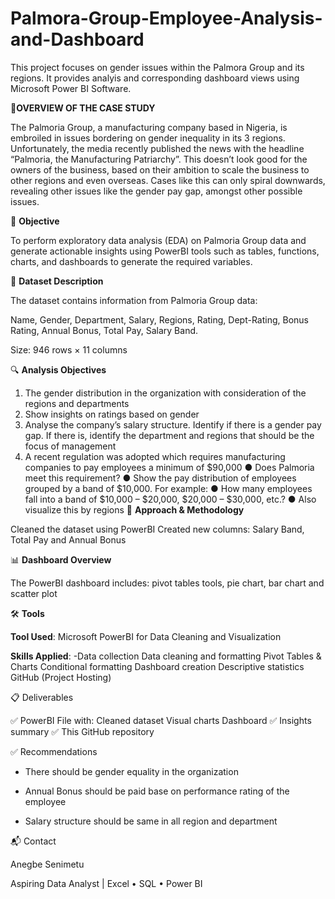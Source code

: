 # Palmora-Group-Employee-Analysis-and-Dashboard
This project focuses on gender issues within the Palmora Group and its regions. It provides analyis and corresponding dashboard views using Microsoft Power BI Software. 


📌**OVERVIEW OF THE CASE STUDY**

The Palmoria Group, a manufacturing company based in Nigeria, is embroiled in issues
bordering on gender inequality in its 3 regions. Unfortunately, the media recently
published the news with the headline “Palmoria, the Manufacturing Patriarchy”. This
doesn’t look good for the owners of the business, based on their ambition to scale the
business to other regions and even overseas. Cases like this can only spiral downwards,
revealing other issues like the gender pay gap, amongst other possible issues.


🎯 **Objective**

To perform exploratory data analysis (EDA) on Palmoria Group data and generate actionable insights using PowerBI tools such as tables, functions, charts, and dashboards to generate the required variables.

🧾 **Dataset Description**

The dataset contains information from Palmoria Group data:

Name, Gender, Department, Salary, Regions, Rating, Dept-Rating, Bonus Rating, Annual Bonus, Total Pay, Salary Band.


Size: 946 rows × 11 columns

🔍 **Analysis Objectives**

1. The gender distribution in the organization with consideration of the regions and
departments
2. Show insights on ratings based on gender
3. Analyse the company’s salary structure. Identify if there is a gender pay gap. If
there is, identify the department and regions that should be the focus of
management
4. A recent regulation was adopted which requires manufacturing companies to pay
employees a minimum of $90,000
● Does Palmoria meet this requirement?
● Show the pay distribution of employees grouped by a band of $10,000. For example:
● How many employees fall into a band of $10,000 – $20,000, $20,000 – $30,000,
etc.?
● Also visualize this by regions
🧠 **Approach & Methodology**

Cleaned the dataset using PowerBI Created new columns: Salary Band, Total Pay and Annual Bonus

📊 **Dashboard Overview**

The PowerBI dashboard includes: pivot tables tools, pie chart, bar chart and scatter plot

🛠️ **Tools**

**Tool Used**: Microsoft PowerBI for Data Cleaning and Visualization

**Skills Applied**: -Data collection Data cleaning and formatting Pivot Tables & Charts Conditional formatting Dashboard creation Descriptive statistics GitHub (Project Hosting)

📋 Deliverables

✅ PowerBI File with: Cleaned dataset Visual charts Dashboard ✅ Insights summary ✅ This GitHub repository

✅ Recommendations

* There should be gender equality in the organization

* Annual Bonus should be paid base on performance rating of the employee

* Salary structure should be same in all region and department


📬 Contact

Anegbe Senimetu

Aspiring Data Analyst | Excel • SQL • Power BI
